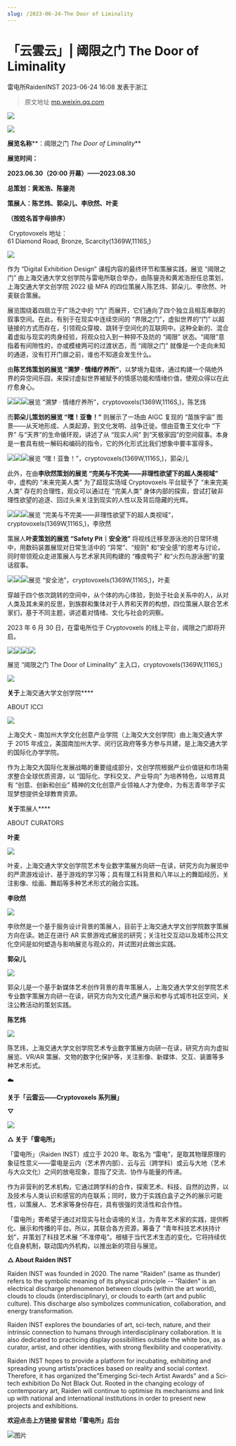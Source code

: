 ```yaml
---
slug: /2023-06-24-The Door of Liminality
---
```


# 「云雲云」| 阈限之门 The Door of Liminality
雷电所RaidenINST 2023-06-24 16:08 发表于浙江

> 原文地址 [mp.weixin.qq.com](https://mp.weixin.qq.com/s/ZZy-88msWOWetOllTOjDow)

![](https://mmbiz.qpic.cn/sz_mmbiz_gif/QM2ticxsLcdN4KYM32wYkibfCYtA85ciaAhUnkN2y45NPW0IAXa0ehVCAopKDfJ1GZ6a7wxLdAS2tgBOibaORP2nXQ/640?wx_fmt=gif&wxfrom=5&wx_lazy=1&wx_co=1)

![](https://mmbiz.qpic.cn/sz_mmbiz_gif/PBkwuGgIa5ibhAJjGibcZkRM62ia4cErPGr0WfPVVuSY0fZPW7TR25YYTKKe8mjicYnrcibK6DFnpHd6mb9ePosNcRw/640?wx_fmt=gif)

**展览名称****：阈限之门 _The Door of Liminality_**

**展览时间：**

**2023.06.30（20:00 开幕）——2023.08.30**

**总策划：黄淞浩、陈鋆尧**

**策展人：陈艺炜、郭朵儿、李欣然、叶麦**

**（按姓名首字母排序）**

 Cryptovoxels 地址：  
61 Diamond Road, Bronze, Scarcity(1369W,1116S,)

![](https://mmbiz.qpic.cn/sz_mmbiz_png/PBkwuGgIa5ichcPtMiarMF7sZiaeNNjnyphxTt9U31NRDcLDehwPR31cialjp5kicR5NgKbOCQlttX43gBncyrw0J2g/640?wx_fmt=png)

作为 “Digital Exhibition Design” 课程内容的最终环节和策展实践，展览 “阈限之门” 由上海交通大学文创学院与雷电所联合举办，由陈鋆尧和黄淞浩担任总策划，上海交通大学文创学院 2022 级 MFA 的四位策展人陈艺炜、郭朵儿、李欣然、叶麦联合策展。

展览围绕着四扇立于广场之中的 “门” 而展开，它们通向了四个独立且相互串联的叙事空间。在此，有别于在现实中连续空间的 “界限之门”，虚拟世界的“门” 以超链接的方式而存在，引领观众穿梭、跳转于空间化的互联网中。这种全新的、混合着虚拟与现实的肉身经验，将观众拉入到一种猝不及防的 “阈限” 状态。“阈限”意指着有间隙性的，亦或模棱两可的过渡状态，而 “阈限之门” 就像是一个走向未知的通道，没有打开门扉之前，谁也不知道会发生什么。

由**陈艺炜策划的展览 “溯梦 · 情绪疗养所”**，以梦境为载体，通过构建一个隔绝外界的异空间乐园，来探讨虚拟世界被赋予的情感功能和情绪价值，使观众得以在此疗愈身心。

![](https://mmbiz.qpic.cn/sz_mmbiz_gif/PBkwuGgIa5icNnAg9GpJ77LOdDQzYA5WD96sQNhabJ5dX9ruTeGyjgia2cJvV8vlAkibAo5DKicqt2CKB2gfCTTpmg/640?wx_fmt=gif)![](https://mmbiz.qpic.cn/sz_mmbiz_gif/PBkwuGgIa5icNnAg9GpJ77LOdDQzYA5WDj7sm9YAicZ3clTQibQxwAHTUKhb0WfU2iakFhbaMkvrT56wXr4ibWmByiaw/640?wx_fmt=gif)![](https://mmbiz.qpic.cn/sz_mmbiz_gif/PBkwuGgIa5icNnAg9GpJ77LOdDQzYA5WDJFa1CAtwqQ7Jv7b1fKyvrL9PXp0ibnWlUW68Jv2c2duiausMr6gngG0Q/640?wx_fmt=gif)展览 “溯梦 · 情绪疗养所”，cryptovoxels(1369W,1116S,)，陈艺炜

而**郭朵儿策划的展览 “嘿！亚鲁！”** 则展示了一场由 AIGC 复现的 “苗族宇宙” 图景——从天地形成、人类起源，到文化发明、战争迁徙。借由亚鲁王文化中 “下界” 与“天界”的生命循环观，讲述了从 “现实人间” 到“天极家园”的空间叙事。本身是一套具有统一解码和编码的指令，它的外化形式比我们想象中要丰富得多。

![](https://mmbiz.qpic.cn/sz_mmbiz_gif/PBkwuGgIa5icNnAg9GpJ77LOdDQzYA5WDuWTiaZSnpSG59dRsCqyJjb5czOeAVfQhLNK5yJDoJPWw3M97gPCTwZg/640?wx_fmt=gif)![](https://mmbiz.qpic.cn/sz_mmbiz_gif/PBkwuGgIa5icNnAg9GpJ77LOdDQzYA5WDyEXhnw1NYNFxvhJh8Pq90s32CyicK8R8vr37xSuNiaJMQNfFM1G9ZclA/640?wx_fmt=gif)![](https://mmbiz.qpic.cn/sz_mmbiz_gif/PBkwuGgIa5icNnAg9GpJ77LOdDQzYA5WDVjf0w5BBicLz6PNo6zXxOgAm9ic7AriaCEPrjf4fwL7xTibMiaYpric7ORBg/640?wx_fmt=gif)展览 “嘿！亚鲁！”，cryptovoxels(1369W,1116S,)，郭朵儿

此外，在由**李欣然策划的展览 “完美与不完美——非理性欲望下的超人类视域”** 中，虚构的 “未来完美人类” 为了超现实场域 Cryptovoxels 平台赋予了 “未来完美人类” 存在的合理性，观众可以通过在 “完美人类” 身体内部的探索，尝试打破非理性欲望的追逐、回过头来关注到现实的人性以及背后隐藏的光辉。

![](https://mmbiz.qpic.cn/sz_mmbiz_gif/PBkwuGgIa5ichcPtMiarMF7sZiaeNNjnyphq7XfFLndGc6useJTRpS64NA08XCETr3zQTdKUa1zvxgAeqETg4xTOw/640?wx_fmt=gif)![](https://mmbiz.qpic.cn/sz_mmbiz_gif/PBkwuGgIa5ichcPtMiarMF7sZiaeNNjnyphRAiaHFgpN34bOkWZQCBWMoYDrAyYS5R4N2pMzGlfkKk9xgP4TPibRafQ/640?wx_fmt=gif)![](https://mmbiz.qpic.cn/sz_mmbiz_gif/PBkwuGgIa5ichcPtMiarMF7sZiaeNNjnyphG9XYicpfAdBdOcYwWVkqib4Nco32L5QVIQ8R0eTgrhrG2f14nheAJkKw/640?wx_fmt=gif)展览 “完美与不完美——非理性欲望下的超人类视域”，cryptovoxels(1369W,1116S,)，李欣然

策展人**叶麦策划的展览 “Safety Pit｜安全池”** 将视线迁移至游泳池的日常环境中，用数码装置展现对日常生活中的 “异常”、“规则” 和“安全感”的思考与讨论，同时带领观众走进策展人与艺术家共同构建的 “橡皮鸭子” 和“火烈鸟游泳圈”的童话叙事。  

![](https://mmbiz.qpic.cn/sz_mmbiz_gif/PBkwuGgIa5ibhAJjGibcZkRM62ia4cErPGrNXg4ibA2tACCXNS7bAfbW9nGE8GZ4lGtIUmv4CkatTB19RMoUP7CDHA/640?wx_fmt=gif)![](https://mmbiz.qpic.cn/sz_mmbiz_gif/PBkwuGgIa5ibhAJjGibcZkRM62ia4cErPGrD1QboaiaSLOKmj9Kc3MXqAfGggWh9AanQIJjwLA6Gia86feKqIEaSkng/640?wx_fmt=gif)![](https://mmbiz.qpic.cn/sz_mmbiz_gif/PBkwuGgIa5ibhAJjGibcZkRM62ia4cErPGrwGzdJr8z9VqiaiauynFKy7Rz22zEnqmwl17gJFXXFEgRTk1lP72Awicicg/640?wx_fmt=gif)展览 “安全池”，cryptovoxels(1369W,1116S,)，叶麦

穿越于四个依次跳转的空间中，从个体的内心体验，到处于社会关系中的人，从对人类及其未来的反思，到族群和集体对于人界和天界的构想，四位策展人联合艺术家们，基于不同主题，讲述着对情绪、文化与社会的洞察。  

2023 年 6 月 30 日，在雷电所位于 Cryptovoxels 的线上平台，阈限之门即将开启。

![](https://mmbiz.qpic.cn/sz_mmbiz_png/PBkwuGgIa5icNnAg9GpJ77LOdDQzYA5WDWUxib9bqsibtQnGKwiaTKBC1n4dNrMYQxS6neVMLpYm8LcolVbkXADmmA/640?wx_fmt=png)![](https://mmbiz.qpic.cn/sz_mmbiz_png/PBkwuGgIa5icNnAg9GpJ77LOdDQzYA5WDicU5QFhgbeLZEuUKzDAwPJ7AhwWC9z3aYnNWQGs8UWdl1bPULyHSktA/640?wx_fmt=png)![](https://mmbiz.qpic.cn/sz_mmbiz_png/PBkwuGgIa5icNnAg9GpJ77LOdDQzYA5WDtOfBAz9SQuNEnScpOyuI9HN6M4dArLSn7HH88rTicUp2zR0q1Ek9Xiaw/640?wx_fmt=png)![](https://mmbiz.qpic.cn/sz_mmbiz_png/PBkwuGgIa5icNnAg9GpJ77LOdDQzYA5WD375QEplM4CrpkJHGZfNB1TriaeOmEEVk9eib5rcl3ibCdCkgs8s96UY2w/640?wx_fmt=png)

展览 “阈限之门 The Door of Liminality” 主入口，cryptovoxels(1369W,1116S,)

![](https://mmbiz.qpic.cn/sz_mmbiz_png/QM2ticxsLcdMmhyt5WibibG4kgicNicRJyv7drZE9fwPjY4ic0rULkstsEGkI6VvKkAJMWBSeC0VFTia8FcZkun1Mc9SA/640?wx_fmt=png&wxfrom=5&wx_lazy=1&wx_co=1)

**关于**上海交通大学文创学院****

ABOUT ICCI

![](https://mmbiz.qpic.cn/sz_mmbiz_png/PBkwuGgIa5ibhAJjGibcZkRM62ia4cErPGr9naSAV43pFWMmqEawfzNBHTbh8SZRq1ibyQa1A28K03E3KgibUxmtYnw/640?wx_fmt=png)

上海交大 - 南加州大学文化创意产业学院（上海交大文创学院）由上海交通大学于 2015 年成立，美国南加州大学、闵行区政府等多方参与共建，是上海交通大学的国际化办学学院。

作为上海交大国际化发展战略的重要组成部分，文创学院根据产业价值链和市场需求整合全球优质资源，以 “国际化、学科交叉、产业导向” 为培养特色，以培育具有 “创意、创新和创业” 精神的文化创意产业领袖人才为使命，为有志青年学子实现梦想提供全球教育资源。

**关于**策展人****

ABOUT CURATORS

**叶麦**

![](https://mmbiz.qpic.cn/sz_mmbiz_jpg/PBkwuGgIa5ibhAJjGibcZkRM62ia4cErPGrjictaPImkTcAicuke3wxcM4RBQ8JzvXJbuxicByp3hJtiaf9uq02YiaOxXA/640?wx_fmt=jpeg)  

叶麦，上海交通大学文创学院艺术专业数字策展方向研一在读，研究方向为展览中的严肃游戏设计、基于游戏的学习等；具有理工科背景和八年以上的舞蹈经历，关注影像、绘画、舞蹈等多种艺术形式的融合实践。

**李欣然**

![](https://mmbiz.qpic.cn/sz_mmbiz_jpg/PBkwuGgIa5ibhAJjGibcZkRM62ia4cErPGrh4icN3RurQ0Y2hNX5s1GbOciahMeONUQDFIftftOX8icZwXgreQh7YyhQ/640?wx_fmt=jpeg)  

李欣然是一个基于服务设计背景的策展人，目前于上海交通大学文创学院数字策展方向在读。她正在进行 AR 实景游戏式展览的研究；关注社交互动以及城市公共文化空间是如何塑造与影响展览与观众的，并试图对此做出实践。

**郭朵儿**

![](https://mmbiz.qpic.cn/sz_mmbiz_jpg/PBkwuGgIa5ibhAJjGibcZkRM62ia4cErPGr0A6qN5JBbmnzOEFfYAFFtO6nIotEu1lJI9icibRDbsQdmRibhFf27bFAg/640?wx_fmt=jpeg)

郭朵儿是一个基于新媒体艺术创作背景的青年策展人，上海交通大学文创学院艺术专业数字策展方向研一在读，研究方向为文化遗产展示和参与式城市社区空间，关注公教活动的策划实践。

**陈艺炜**

![](https://mmbiz.qpic.cn/sz_mmbiz_jpg/PBkwuGgIa5ibhAJjGibcZkRM62ia4cErPGrVWgwQRWrBXib8M9TOgRKl9ErACXwyotZQrhYSYKfAd8R4LcZ18W7P6A/640?wx_fmt=jpeg)

陈艺炜，上海交通大学文创学院艺术专业数字策展方向研一在读，研究方向为虚拟展览、VR/AR 策展、文物的数字化保护等，关注影像、新媒体、交互、装置等多种艺术形式。

☁️

**关于「云雲云——Cryptovoxels 系列展」**

**▽**

[![](https://mmbiz.qpic.cn/sz_mmbiz_jpg/QM2ticxsLcdMmhyt5WibibG4kgicNicRJyv7dHWswQCtzfr44nkxCx1BOKeBoiatjsyHqdZFPgtngzhHPL39VJHZe4cQ/640?wx_fmt=jpeg&wxfrom=5&wx_lazy=1&wx_co=1)](http://mp.weixin.qq.com/s?__biz=MzkxNjM5MTM3Nw==&mid=2247519901&idx=1&sn=fca560ee5351782d842728fab1f3694a&chksm=c1525a23f625d335d675f92355b72bdae531399747cae0794f04e689cf87dd7aa19729ddd009&scene=21#wechat_redirect)

**△ 关于「雷电所」**

「雷电所」（Raiden INST）成⽴于 2020 年。取名为 “雷电”，是取其物理原理的象征性意义——雷电是云内（艺术界内部）、云与云（跨学科）或云与大地（艺术与大众文化）之间的放电现象，意指了交流、协作与能量的传递。

作为非营利的艺术机构，它通过跨学科的合作，探索艺术、科技、自然的边界，以及技术与⼈类认识和感官的内在联系；同时，致⼒于实践⽩盒⼦之外的展示可能性，以策展⼈、艺术家等身份存在，具有很强的灵活性和合作性。 

「雷电所」寄希望于通过对现实与社会语境的关注，为青年艺术家的实践，提供孵化、展示和传播的平台。所以，其联合各方资源，筹备了 “青年科技艺术扶持计划”，并策划了科技艺术展 “不准停电”。根植于当代艺术生态的变化，它将持续优化自身机制，联动国内外机构，以推出新的项目与展览。

**△ About Raiden INST**

Raiden INST was founded in 2020. The name "Raiden" (same as thunder) refers to the symbolic meaning of its physical principle -- "Raiden" is an electrical discharge phenomenon between clouds (within the art world), clouds to clouds (interdisciplinary), or clouds to earth (art and public culture). This discharge also symbolizes communication, collaboration, and energy transformation.

Raiden INST explores the boundaries of art, sci-tech, nature, and their intrinsic connection to humans through interdisciplinary collaboration. It is also dedicated to practicing display possibilities outside the white box, as a curator, artist, and other identities, with strong flexibility and cooperativity.

Raiden INST hopes to provide a platform for incubating, exhibiting and spreading young artists'practices based on reality and social context. Therefore, it has organized the"Emerging Sci-tech Artist Awards" and a Sci-tech exhibition Do Not Black Out. Rooted in the changing ecology of contemporary art, Raiden will continue to optimise its mechanisms and link up with national and international institutions in order to present new projects and exhibitions. 

**欢迎点击上方链接 留言给「雷电所」后台**

![图片](https://mmbiz.qpic.cn/sz_mmbiz_gif/PBkwuGgIa5ib1uV11xMGu9n7n5YIaTFiblvduvWEuPc5lJhwW4PIuYBBIJOl33tC8zkjplHQqTv8VQEObhoxXHOw/640?wx_fmt=gif)